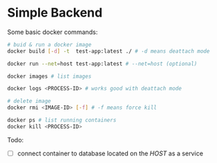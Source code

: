 # Simple Backend

Some basic docker commands:

```bash
# buid & run a docker image
docker build [-d] -t  test-app:latest ./ # -d means deattach mode

docker run --net=host test-app:latest # --net=host (optional)

docker images # list images

docker logs <PROCESS-ID> # works good with deattach mode

# delete image
docker rmi <IMAGE-ID> [-f] # -f means force kill

docker ps # list running containers
docker kill <PROCESS-ID>
```

Todo:

- [ ] connect container to database located on the _HOST_ as a service

